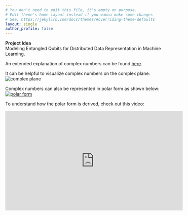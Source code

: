 ```yaml
---
# You don't need to edit this file, it's empty on purpose.
# Edit theme's home layout instead if you wanna make some changes
# See: https://jekyllrb.com/docs/themes/#overriding-theme-defaults
layout: single
author_profile: false
---
```

**Project Idea**  
Modeling Entangled Qubits for Distributed Data Representation in Machine Learning.
 
An extended explanation of complex numbers can be found [here](https://en.wikipedia.org/wiki/Complex_number).

It can be helpful to visualize complex numbers on the complex plane:  
![complex plane](https://github.com/user-attachments/assets/37a67d36-b47a-48b9-8076-25a053f6e087)

Complex numbers can also be represented in polar form as shown below:  
[![polar form](https://slideplayer.com/slide/13501066/82/images/16/Polar+Form+The+same+Complex+Number+may+be+expressed+in+Polar+Form:.jpg)](https://slideplayer.com/slide/13501066/)

To understand how the polar form is derived, check out this video:  
<iframe width="560" height="315" src="https://www.youtube.com/embed/J6TnZxUUzqU?si=qzkxSFI_cxdSAVoc" title="YouTube video player" frameborder="0" allow="accelerometer; autoplay; clipboard-write; encrypted-media; gyroscope; picture-in-picture; web-share" referrerpolicy="strict-origin-when-cross-origin" allowfullscreen></iframe>
